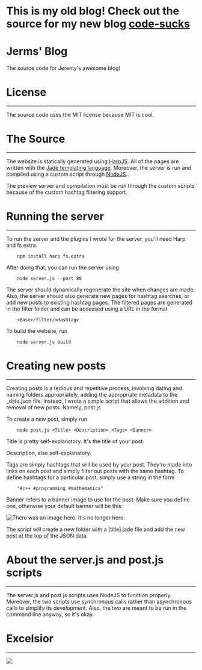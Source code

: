 # This is my old blog! Check out the source for my new blog [code-sucks](https://github.com/codemonkey800/code-sucks)

Jerms' Blog
====
The source code for Jeremy's awesome blog!

# License
---

The source code uses the MIT license because MIT is cool.

# The Source
----

The website is statically generated using [HarpJS](http://harpjs.com/). All of the pages are written with the 
[Jade templating language](http://jade-lang.com/). Moreover, the server is run and compiled using a custom script
through [NodeJS](http://nodejs.org/). 

The preview server and compilation must be run through the custom scripts because of the custom hashtag filtering
support.

# Running the server
----

To run the server and the plugins I wrote for the server, you'll need Harp and fs.extra.

```
	npm install harp fs.extra
```

After doing that, you can run the server using

```
    node server.js --port 80
```

The server should dynamically regenerate the site when changes are made. Also, the server should also generate
new pages for hashtag searches, or add new posts to existing hashtag pages. The filtered pages 
are generated in the filter folder and can be accessed using a URL in the format

```
    <Base>/filter/<Hashtag>
```

To build the website, run

```
    node server.js build
```

# Creating new posts
----

Creating posts is a tedious and repetitive process, involving dating and naming folders appropriately, adding
the appropriate metadata to the _data.json file. Instead, I wrote a simple script that allows the addition
and removal of new posts. Namely, post.js

To create a new post, simply run

```
    node post.js <Title> <Description> <Tags> <Banner>
```

Title is pretty self-explanatory. It's the title of your post.

Description, also self-explanatory.

Tags are simply hashtags that will be used by your post. They're made into links on each
post and simply filter out posts with the same hashtag. To define hashtags for a particular
post, simply use a string in the form

```
	"#c++ #programming #mathematics"
```

Banner refers to a banner image to use for the post. Make sure you define one, otherwise your 
default banner will be this:

![There was an image here. It's no longer here.]( http://goo.gl/fSV1oN )

The script will create a new folder with a [title].jade file and add  the new post at the top of the JSON data.

# About the server.js and post.js scripts
---

The server.js and post.js scripts uses NodeJS to function properly. Moreover, the two scripts use
synchronous calls rather than asynchronous calls to simplify its development. Also, the two are meant to 
be run in the command line anyway, so it's okay.

# Excelsior
---

![](http://i.imgur.com/wT4KmJp.gif)
